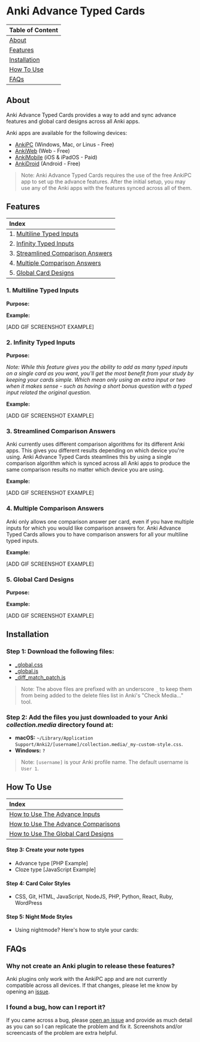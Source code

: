 # Anki Advance Typed Cards

| Table of Content              |
| :---------------------------- |
| [About](#about)               |
| [Features](#features)         |
| [Installation](#installation) |
| [How To Use](#how-to-use)     |
| [FAQs](#faqs)                 |

## About

Anki Advance Typed Cards provides a way to add and sync advance features and global card designs across all Anki apps.

Anki apps are available for the following devices:

- [AnkiPC](https://apps.ankiweb.net/) (Windows, Mac, or Linus - Free)
- [AnkiWeb](https://ankiweb.net) (Web - Free)
- [AnkiMobile](https://itunes.apple.com/us/app/ankimobile-flashcards/id373493387) (iOS & iPadOS - Paid)
- [AnkiDroid](https://play.google.com/store/apps/details?id=com.ichi2.anki) (Android - Free)

> Note: Anki Advance Typed Cards requires the use of the free AnkiPC app to set up the advance features. After the initial setup, you may use any of the Anki apps with the features synced across all of them.

## Features

| Index                                                                  |
| :--------------------------------------------------------------------- |
| 1. [Multiline Typed Inputs](#1-multiline-typed-inputs)                 |
| 2. [Infinity Typed Inputs](#2-infinity-typed-inputs)                   |
| 3. [Streamlined Comparison Answers](#3-streamlined-comparison-answers) |
| 4. [Multiple Comparison Answers](#4-multiple-comparison-answers)       |
| 5. [Global Card Designs](#5-global-card-designs)                       |

<!-- ### The Main Features
1. The ability to quickly modify the design of your cards globally with CSS and have the styles sync across all Anki apps.
2. The ability to add multiline typed inputs to your cards that work on all Anki apps.
3. The ability to have as many multiline inputs as you want in a single card.
4. Streamlined comparison answers that work with multiline inputs across all Anki apps.
5. No limit to how many comparison answers you can have per card. -->

### 1. Multiline Typed Inputs

**Purpose:**

**Example:**

[ADD GIF SCREENSHOT EXAMPLE]

### 2. Infinity Typed Inputs

**Purpose:**

_Note: While this feature gives you the ability to add as many typed inputs on a single card as you want, you'll get the most benefit from your study by keeping your cards simple. Which mean only using an extra input or two when it makes sense - such as having a short bonus question with a typed input related the original question._

**Example:**

[ADD GIF SCREENSHOT EXAMPLE]

### 3. Streamlined Comparison Answers

Anki currently uses different comparison algorithms for its different Anki apps. This gives you different results depending on which device you're using. Anki Advance Typed Cards steamlines this by using a single comparison algorithm which is synced across all Anki apps to produce the same comparison results no matter which device you are using.

**Example:**

[ADD GIF SCREENSHOT EXAMPLE]

### 4. Multiple Comparison Answers

Anki only allows one comparison answer per card, even if you have multiple inputs for which you would like comparison answers for. Anki Advance Typed Cards allows you to have comparison answers for all your multiline typed inputs.

**Example:**

[ADD GIF SCREENSHOT EXAMPLE]

### 5. Global Card Designs

**Purpose:**

**Example:**

[ADD GIF SCREENSHOT EXAMPLE]

## Installation

### Step 1: Download the following files:

- [\_global.css](https://github.com/jacobcassidy/anki-advance-typed-cards/blob/main/collection.media/_global.css)
- [\_global.js](https://github.com/jacobcassidy/anki-advance-typed-cards/blob/main/collection.media/_global.js)
- [\_diff_match_patch.js](https://github.com/jacobcassidy/anki-advance-typed-cards/blob/main/collection.media/_diff_match_patch.js)

> Note: The above files are prefixed with an underscore `_` to keep them from being added to the delete files list in Anki's "Check Media..." tool.

### Step 2: Add the files you just downloaded to your Anki _collection.media_ directory found at:

- **macOS:** `~/Library/Application Support/Anki2/[username]/collection.media/_my-custom-style.css`.
- **Windows:** `?`

> Note: `[username]` is your Anki profile name. The default username is `User 1`.

## How To Use

| Index                                   |
| :-------------------------------------- |
| [How to Use The Advance Inputs](#)      |
| [How to Use The Advance Comparisons](#) |
| [How to Use The Global Card Designs](#) |

#### Step 3: Create your note types

- Advance type [PHP Example]
- Cloze type [JavaScript Example]

#### Step 4: Card Color Styles

- CSS, Git, HTML, JavaScript, NodeJS, PHP, Python, React, Ruby, WordPress

#### Step 5: Night Mode Styles

- Using nightmode? Here's how to style your cards:

## FAQs

### Why not create an Anki plugin to release these features?

Anki plugins only work with the AnkiPC app and are not currently compatible across all devices. If that changes, please let me know by opening an [issue](https://github.com/jacobcassidy/anki-advance-typed-cards/issues).

### I found a bug, how can I report it?

If you came across a bug, please [open an issue](https://github.com/jacobcassidy/anki-advance-typed-cards/issues) and provide as much detail as you can so I can replicate the problem and fix it. Screenshots and/or screencasts of the problem are extra helpful.
